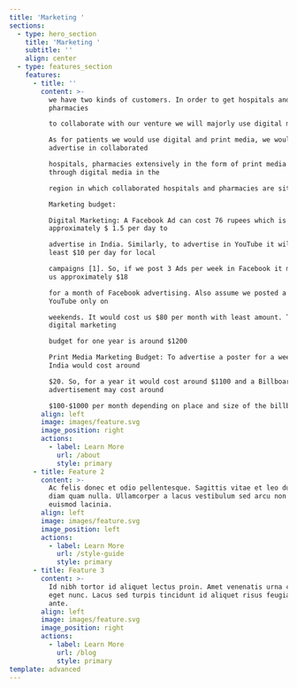 ```yaml
---
title: 'Marketing '
sections:
  - type: hero_section
    title: 'Marketing '
    subtitle: ''
    align: center
  - type: features_section
    features:
      - title: ''
        content: >-
          we have two kinds of customers. In order to get hospitals and
          pharmacies

          to collaborate with our venture we will majorly use digital marketing.

          As for patients we would use digital and print media, we would
          advertise in collaborated

          hospitals, pharmacies extensively in the form of print media and
          through digital media in the

          region in which collaborated hospitals and pharmacies are situated.

          Marketing budget:

          Digital Marketing: A Facebook Ad can cost 76 rupees which is
          approximately $ 1.5 per day to

          advertise in India. Similarly, to advertise in YouTube it will cost at
          least $10 per day for local

          campaigns [1]. So, if we post 3 Ads per week in Facebook it might cost
          us approximately $18

          for a month of Facebook advertising. Also assume we posted a video on
          YouTube only on

          weekends. It would cost us $80 per month with least amount. Together
          digital marketing

          budget for one year is around $1200

          Print Media Marketing Budget: To advertise a poster for a week in
          India would cost around

          $20. So, for a year it would cost around $1100 and a Billboard
          advertisement may cost around

          $100-$1000 per month depending on place and size of the billboard
        align: left
        image: images/feature.svg
        image_position: right
        actions:
          - label: Learn More
            url: /about
            style: primary
      - title: Feature 2
        content: >-
          Ac felis donec et odio pellentesque. Sagittis vitae et leo duis ut
          diam quam nulla. Ullamcorper a lacus vestibulum sed arcu non odio
          euismod lacinia.
        align: left
        image: images/feature.svg
        image_position: left
        actions:
          - label: Learn More
            url: /style-guide
            style: primary
      - title: Feature 3
        content: >-
          Id nibh tortor id aliquet lectus proin. Amet venenatis urna cursus
          eget nunc. Lacus sed turpis tincidunt id aliquet risus feugiat in
          ante.
        align: left
        image: images/feature.svg
        image_position: right
        actions:
          - label: Learn More
            url: /blog
            style: primary
template: advanced
---
```

